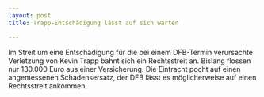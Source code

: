 ```yaml
---
layout: post
title: Trapp-Entschädigung lässt auf sich warten

---
```


Im Streit um eine Entschädigung für die bei einem DFB-Termin verursachte Verletzung von Kevin Trapp bahnt sich ein Rechtsstreit an. Bislang flossen nur 130.000 Euro aus einer Versicherung. Die Eintracht pocht auf einen angemessenen Schadensersatz, der DFB lässt es möglicherweise auf einen Rechtsstreit ankommen.


